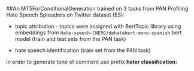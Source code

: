 ##An MT5ForConditionalGeneration trained on 3 tasks from PAN Profiling Hate Speech Spreaders on Twitter dataset (ES):


* topic attribution - topics were assigned with BertTopic library using embeddings from `Hate-speech-CNERG/dehatebert-mono-spanish` bert model (train and test sets from the PAN task)

* hate speech identification (train set from the PAN task)



in order to generate tone of comment use prefix **hater classification:**